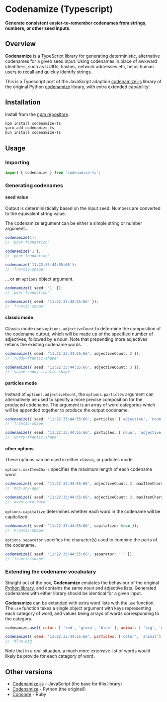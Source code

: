 # Codenamize (Typescript)

**Generate consistent easier-to-remember codenames from strings, numbers, or other seed inputs.**

## Overview

**Codenamize** is a TypeScript library for generating deterministic, alternative codenames for a given seed input. Using codenames in place of awkward identifiers, such as UUIDs, hashes, network addresses etc, helps human users to recall and quickly identify strings.

This is a Typescript port of the JavaScript adaption [codenamize-js](https://github.com/stemail23/codenamize-js) library of the original Python [codenamize](https://github.com/jjmontesl/codenamize) library, with extra extended capability!

## Installation

Install from the [npm repository](https://www.npmjs.com/package/tadesf/codenamize-ts).

```bash
npm install codenamize-ts
yarn add codenamize-ts
bun install codenamize-ts
```

## Usage

### Importing

```typescript
import { codenamize } from 'codenamize-ts';
```

### Generating codenames

#### seed value

Output is deterministically based on the input seed. Numbers are converted to the equivalent string value.

The codenamize argument can be either a simple string or number argument…

```javascript
codenamize(1);
// 'poor-foundation'

codenamize('1');
// 'poor-foundation'

codenamize('11:22:33:44:55:66');
// 'frantic-shape'
```

… or an `options` object argument.

```typescript
codenamize({ seed: '1' });
// 'poor-foundation'

codenamize({ seed: '11:22:33:44:55:66' });
// 'frantic-shape'
```

#### classic mode

Classic mode uses `options.adjectiveCount` to determine the composition of the codename output, which will be made up of the specified number of adjectives, followed by a noun. Note that prepending more adjectives retains the existing codename words.

```typescript
codenamize({ seed: '11:22:33:44:55:66', adjectiveCount: 2 });
// 'ruddy-frantic-shape'

codenamize({ seed: '11:22:33:44:55:66', adjectiveCount: 3 });
// 'vague-ruddy-frantic-shape'
```

#### particles mode

Instead of `options.adjectiveCount`, the `options.particles` argument can alternatively be used to specify a more precise composition for the produced codename. The argument is an array of word categories which will be appended together to produce the output codename.

```typescript
codenamize({ seed: '11:22:33:44:55:66', particles: ['adjective', 'noun'] });
// 'frantic-shape'

codenamize({ seed: '11:22:33:44:55:66', particles: ['noun', 'adjective', 'noun'] });
// 'worry-frantic-shape'
```

#### other options

These options can be used in either classic, or particles mode.

`options.maxItemChars` specifies the maximum length of each codename word.

```typescript
codenamize({ seed: '11:22:33:44:55:66', adjectiveCount: 2, maxItemChars: 3 });
// 'hot-shy-age'

codenamize({ seed: '11:22:33:44:55:66', adjectiveCount: 2, maxItemChars: 4 });
// 'even-cute-face'
```

`options.capitalize` determines whether each word in the codename will be capitalized.

```typescript
codenamize({ seed: '11:22:33:44:55:66', capitalize: true });
// 'Frantic-Shape'
```

`options.separator` specifies the character(s) used to combine the parts of the codename.

```typescript
codenamize({ seed: '11:22:33:44:55:66', separator: ':' });
// 'frantic:shape'
```

### Extending the codename vocabulary

Straight out of the box, **Codenamize** emulates the behaviour of the original [Python library](https://github.com/jjmontesl/codenamize), and contains the same noun and adjective lists. Generated codenames with either library should be identical for a given  input.

**Codenamize** can be extended with extra word lists with the `use` function. The `use` function takes a single object argument with keys representing each category of word, and values being arrays of words corresponding to the category.

```javascript
codenamize.use({ color: [ 'red', 'green', 'blue' ], animal: [ 'pig', 'dog', 'cat' ] });

codenamize({ seed: '11:22:33:44:55:66', particles: ['color', 'animal'] });
// 'blue-pig'
```

Note that in a real situation, a much more extensive list of words would likely be provide for each catagory of word.

## Other versions

* [Codenamize-js](https://github.com/stemail23/codenamize-js) – JavaScript (the base for this library)
* [Codenamize](https://github.com/jjmontesl/codenamize) - Python (the original!)
* [Concode](https://github.com/DannyBen/concode) - Ruby
